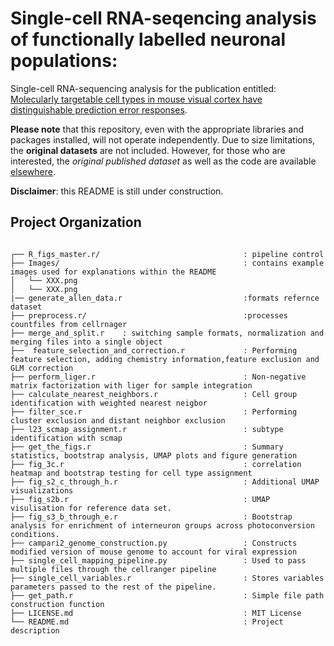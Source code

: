# Single-cell RNA-seqencing analysis of functionally labelled neuronal populations:

Single-cell RNA-sequencing analysis for the publication entitled: [Molecularly targetable cell types in mouse visual cortex have distinguishable prediction error responses](https://www.cell.com/neuron/pdf/S0896-6273(23)00626-8.pdf).



**Please note** that this repository, even with the appropriate libraries and packages installed, will not operate independently. Due to size limitations, the **original datasets** are not included. However, for those who are interested, the *original published dataset* as well as the code are available [elsewhere](https://doi.org/10.5281/zenodo.8229544).

**Disclaimer**: this README is still under construction.


## Project Organization
```

┌── R_figs_master.r/                                : pipeline control
├── Images/                                         : contains example images used for explanations within the README
│   └── XXX.png
│   └── XXX.png
|── generate_allen_data.r                           :formats refernce dataset
├── preprocess.r/                                   :processes countfiles from cellrnager
├── merge_and_split.r    : switching sample formats, normalization and merging files into a single object
├──  feature_selection_and_correction.r             : Performing feature selection, adding chemistry information,feature exclusion and GLM correction
├── perform_liger.r                                 : Non-negative matrix factorization with liger for sample integration
├── calculate_nearest_neighbors.r                   : Cell group identification with weighted nearest neigbor
├── filter_sce.r                                    : Performing cluster exclusion and distant neighbor exclusion 
├── l23_scmap_assignment.r                          : subtype identification with scmap
├── get_the_figs.r                                  : Summary statistics, bootstrap analysis, UMAP plots and figure generation
├── fig_3c.r                                        : correlation heatmap and bootstrap testing for cell type assignment
├── fig_s2_c_through_h.r                            : Additional UMAP visualizations
├── fig_s2b.r                                       : UMAP visulisation for reference data set.
├── fig_s3_b_through_e.r                            : Bootstrap analysis for enrichment of interneuron groups across photoconversion conditions.
├── campari2_genome_construction.py                 : Constructs modified version of mouse genome to account for viral expression
├── single_cell_mapping_pipeline.py                 : Used to pass multiple files through the cellranger pipeline
├── single_cell_variables.r                         : Stores variables parameters passed to the rest of the pipeline.
├── get_path.r                                      : Simple file path construction function
├── LICENSE.md                                      : MIT License
└── README.md                                       : Project description

```

